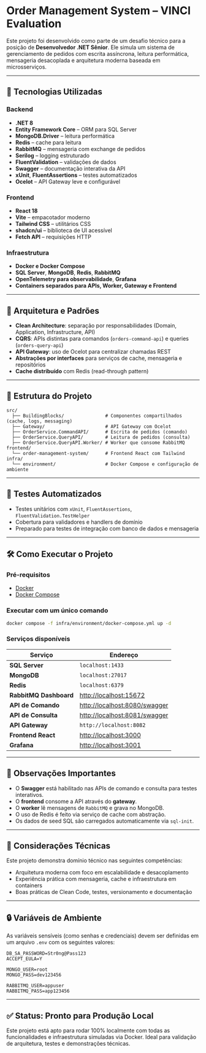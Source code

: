 # Order Management System – VINCI Evaluation

Este projeto foi desenvolvido como parte de um desafio técnico para a posição de **Desenvolvedor .NET Sênior**. Ele simula um sistema de gerenciamento de pedidos com escrita assíncrona, leitura performática, mensageria desacoplada e arquitetura moderna baseada em microsserviços.

---

## 🚀 Tecnologias Utilizadas

### Backend
- **.NET 8**
- **Entity Framework Core** – ORM para SQL Server
- **MongoDB.Driver** – leitura performática
- **Redis** – cache para leitura
- **RabbitMQ** – mensageria com exchange de pedidos
- **Serilog** – logging estruturado
- **FluentValidation** – validações de dados
- **Swagger** – documentação interativa da API
- **xUnit**, **FluentAssertions** – testes automatizados
- **Ocelot** – API Gateway leve e configurável

### Frontend
- **React 18**
- **Vite** – empacotador moderno
- **Tailwind CSS** – utilitários CSS
- **shadcn/ui** – biblioteca de UI acessível
- **Fetch API** – requisições HTTP

### Infraestrutura
- **Docker e Docker Compose**
- **SQL Server**, **MongoDB**, **Redis**, **RabbitMQ**
- **OpenTelemetry para observabilidade**, **Grafana**
- **Containers separados para APIs, Worker, Gateway e Frontend**

---

## 🧱 Arquitetura e Padrões

- **Clean Architecture**: separação por responsabilidades (Domain, Application, Infrastructure, API)
- **CQRS**: APIs distintas para comandos (`orders-command-api`) e queries (`orders-query-api`)
- **API Gateway**: uso de Ocelot para centralizar chamadas REST
- **Abstrações por interfaces** para serviços de cache, mensageria e repositórios
- **Cache distribuído** com Redis (read-through pattern)

---

## 📁 Estrutura do Projeto

```
src/
  ├── BuildingBlocks/               # Componentes compartilhados (cache, logs, messaging)
  ├── Gateway/                      # API Gateway com Ocelot
  ├── OrderService.CommandAPI/      # Escrita de pedidos (comando)
  ├── OrderService.QueryAPI/        # Leitura de pedidos (consulta)
  ├── OrderService.QueryAPI.Worker/ # Worker que consome RabbitMQ
frontend/
  └── order-management-system/      # Frontend React com Tailwind
infra/
  └── environment/                  # Docker Compose e configuração de ambiente
```

---

## 🧪 Testes Automatizados

- Testes unitários com `xUnit`, `FluentAssertions`, `FluentValidation.TestHelper`
- Cobertura para validadores e handlers de domínio
- Preparado para testes de integração com banco de dados e mensageria

---

## 🛠️ Como Executar o Projeto

### Pré-requisitos

- [Docker](https://www.docker.com/)
- [Docker Compose](https://docs.docker.com/compose/)

### Executar com um único comando

```bash
docker compose -f infra/environment/docker-compose.yml up -d
```

### Serviços disponíveis

| Serviço                 | Endereço                                   |
|-------------------------|--------------------------------------------|
| **SQL Server**          | `localhost:1433`                           |
| **MongoDB**             | `localhost:27017`                          |
| **Redis**               | `localhost:6379`                           |
| **RabbitMQ Dashboard**  | [http://localhost:15672](http://localhost:15672) |
| **API de Comando**      | [http://localhost:8080/swagger](http://localhost:8080/swagger) |
| **API de Consulta**     | [http://localhost:8081/swagger](http://localhost:8081/swagger) |
| **API Gateway**         | `http://localhost:8082`                    |
| **Frontend React**      | [http://localhost:3000](http://localhost:3000) |
| **Grafana**         | [http://localhost:3001](http://localhost:3001)  

---

## 📌 Observações Importantes

- O **Swagger** está habilitado nas APIs de comando e consulta para testes interativos.
- O **frontend** consome a API através do **gateway**.
- O **worker** lê mensagens de `RabbitMQ` e grava no MongoDB.
- O uso de Redis é feito via serviço de cache com abstração.
- Os dados de seed SQL são carregados automaticamente via `sql-init`.

---

## 🧠 Considerações Técnicas

Este projeto demonstra domínio técnico nas seguintes competências:

- Arquitetura moderna com foco em escalabilidade e desacoplamento
- Experiência prática com mensageria, cache e infraestrutura em containers
- Boas práticas de Clean Code, testes, versionamento e documentação

---

## 🔒 Variáveis de Ambiente

As variáveis sensíveis (como senhas e credenciais) devem ser definidas em um arquivo `.env` com os seguintes valores:

```env
DB_SA_PASSWORD=Str0ng@Pass123
ACCEPT_EULA=Y

MONGO_USER=root
MONGO_PASS=dev123456

RABBITMQ_USER=appuser
RABBITMQ_PASS=app123456
```

---

## ✅ Status: Pronto para Produção Local

Este projeto está apto para rodar 100% localmente com todas as funcionalidades e infraestrutura simuladas via Docker. Ideal para validação de arquitetura, testes e demonstrações técnicas.
